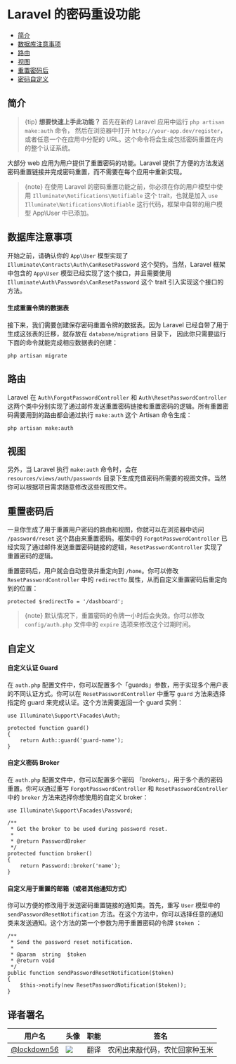 # Laravel 的密码重设功能

- [简介](#introduction)
- [数据库注意事项](#resetting-database)
- [路由](#resetting-routing)
- [视图](#resetting-views)
- [重置密码后](#after-resetting-passwords)
- [密码自定义](#password-customization)

<a name="introduction"></a>
## 简介

> {tip} **想要快速上手此功能？** 首先在新的 Laravel 应用中运行 `php artisan make:auth` 命令， 然后在浏览器中打开 `http://your-app.dev/register`，或者任意一个在应用中分配的 URL。这个命令将会生成包括密码重置在内的整个认证系统。

大部分 web 应用为用户提供了重置密码的功能。Laravel 提供了方便的方法发送密码重置链接并完成密码重置，而不需要在每个应用中重新实现。

> {note} 在使用 Laravel 的密码重置功能之前，你必须在你的用户模型中使用 `Illuminate\Notifications\Notifiable` 这个 trait，也就是加入 `use Illuminate\Notifications\Notifiable` 这行代码，框架中自带的用户模型 App\User 中已添加。

<a name="resetting-database"></a>
## 数据库注意事项

开始之前，请确认你的 `App\User` 模型实现了 `Illuminate\Contracts\Auth\CanResetPassword` 这个契约。当然，Laravel 框架中包含的 `App\User` 模型已经实现了这个接口，并且需要使用 `Illuminate\Auth\Passwords\CanResetPassword` 这个 trait 引入实现这个接口的方法。

#### 生成重置令牌的数据表

接下来，我们需要创建保存密码重置令牌的数据表。因为 Laravel 已经自带了用于生成这张表的迁移，就存放在 `database/migrations` 目录下， 因此你只需要运行下面的命令就能完成相应数据表的创建：

    php artisan migrate

<a name="resetting-routing"></a>
## 路由

Laravel 在 `Auth\ForgotPasswordController` 和 `Auth\ResetPasswordController` 这两个类中分别实现了通过邮件发送重置密码链接和重置密码的逻辑。所有重置密码需要用到的路由都会通过执行 `make:auth` 这个 Artisan 命令生成：

    php artisan make:auth

<a name="resetting-views"></a>
## 视图

另外，当 Laravel 执行 `make:auth` 命令时，会在 `resources/views/auth/passwords` 目录下生成充值密码所需要的视图文件。当然你可以根据项目需求随意修改这些视图文件。

<a name="after-resetting-passwords"></a>
## 重置密码后

一旦你生成了用于重置用户密码的路由和视图，你就可以在浏览器中访问 `/password/reset` 这个路由来重置密码。框架中的 `ForgotPasswordController` 已经实现了通过邮件发送重置密码链接的逻辑，`ResetPasswordController` 实现了重置密码的逻辑。

重置密码后，用户就会自动登录并重定向到 `/home`。你可以修改 `ResetPasswordController` 中的 `redirectTo` 属性，从而自定义重置密码后重定向到的位置：

    protected $redirectTo = '/dashboard';

> {note} 默认情况下，重置密码的令牌一小时后会失效。你可以修改 `config/auth.php` 文件中的 `expire` 选项来修改这个过期时间。

<a name="password-customization"></a>
## 自定义

#### 自定义认证 Guard

在 `auth.php` 配置文件中，你可以配置多个「guards」参数，用于实现多个用户表的不同认证方式。你可以在 `ResetPasswordController` 中重写 `guard` 方法来选择指定的 guard 来完成认证。这个方法需要返回一个 guard 实例：

    use Illuminate\Support\Facades\Auth;

    protected function guard()
    {
        return Auth::guard('guard-name');
    }

#### 自定义密码 Broker

在 `auth.php` 配置文件中，你可以配置多个密码 「brokers」，用于多个表的密码重置。你可以通过重写 `ForgotPasswordController` 和 `ResetPasswordController` 中的 `broker` 方法来选择你想使用的自定义 broker：

    use Illuminate\Support\Facades\Password;

    /**
     * Get the broker to be used during password reset.
     *
     * @return PasswordBroker
     */
    protected function broker()
    {
        return Password::broker('name');
    }

#### 自定义用于重置的邮箱（或者其他通知方式）

你可以方便的修改用于发送密码重置链接的通知类。首先，重写 `User` 模型中的 `sendPasswordResetNotification` 方法。在这个方法中，你可以选择任意的通知类来发送通知。这个方法的第一个参数为用于重置密码的令牌 `$token` ：

    /**
     * Send the password reset notification.
     *
     * @param  string  $token
     * @return void
     */
    public function sendPasswordResetNotification($token)
    {
        $this->notify(new ResetPasswordNotification($token));
    }

## 译者署名
| 用户名 | 头像 | 职能 | 签名 |
|---|---|---|---|
| [@lockdown56](https://laravel-china.org/users/7083)  | <img class="avatar-66 rm-style" src="https://dn-phphub.qbox.me/uploads/avatars/7083_1503468748.jpg?imageView2/1/w/100/h/100">  |  翻译  | 农闲出来敲代码，农忙回家种玉米 |
